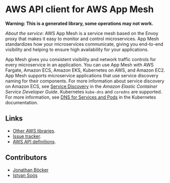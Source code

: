 # AWS API client for AWS App Mesh

**Warning: This is a generated library, some operations may not work.**

*About the service:*
AWS App Mesh is a service mesh based on the Envoy proxy that makes it easy
to monitor and control microservices. App Mesh standardizes how your
microservices communicate, giving you end-to-end visibility and helping to
ensure high availability for your applications.

App Mesh gives you consistent visibility and network traffic controls for
every microservice in an application. You can use App Mesh with AWS Fargate,
Amazon ECS, Amazon EKS, Kubernetes on AWS, and Amazon EC2.
<note>
App Mesh supports microservice applications that use service discovery
naming for their components. For more information about service discovery on
Amazon ECS, see <a
href="https://docs.aws.amazon.com/AmazonECS/latest/developerguide/service-discovery.html">Service
Discovery</a> in the <i>Amazon Elastic Container Service Developer
Guide</i>. Kubernetes <code>kube-dns</code> and <code>coredns</code> are
supported. For more information, see <a
href="https://kubernetes.io/docs/concepts/services-networking/dns-pod-service/">DNS
for Services and Pods</a> in the Kubernetes documentation.
</note>

## Links

- [Other AWS libraries](https://github.com/agilord/aws_client/tree/master/generated).
- [Issue tracker](https://github.com/agilord/aws_client/issues).
- [AWS API definitions](https://github.com/aws/aws-sdk-js/tree/master/apis).

## Contributors

- [Jonathan Böcker](https://github.com/Schwusch)
- [Istvan Soós](https://github.com/isoos)


